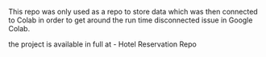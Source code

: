 This repo was only used as a repo to store data which was then connected to Colab in order to get around the run time disconnected issue in Google Colab. 

the project is available in full at - Hotel Reservation Repo
